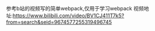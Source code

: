 参考b站的视频写的简单webpack,仅用于学习webpack
视频地址:https://www.bilibili.com/video/BV1CJ411T7k5?from=search&seid=9674577255319496745
